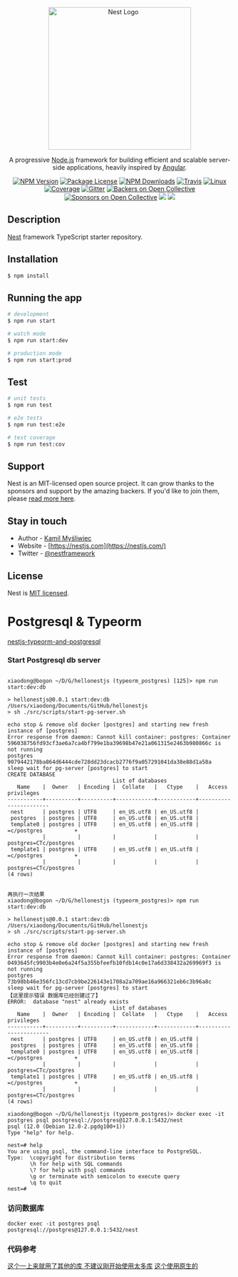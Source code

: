 <p align="center">
  <a href="http://nestjs.com/" target="blank"><img src="https://nestjs.com/img/logo_text.svg" width="320" alt="Nest Logo" /></a>
</p>

[travis-image]: https://api.travis-ci.org/nestjs/nest.svg?branch=master
[travis-url]: https://travis-ci.org/nestjs/nest
[linux-image]: https://img.shields.io/travis/nestjs/nest/master.svg?label=linux
[linux-url]: https://travis-ci.org/nestjs/nest
  
  <p align="center">A progressive <a href="http://nodejs.org" target="blank">Node.js</a> framework for building efficient and scalable server-side applications, heavily inspired by <a href="https://angular.io" target="blank">Angular</a>.</p>
    <p align="center">
<a href="https://www.npmjs.com/~nestjscore"><img src="https://img.shields.io/npm/v/@nestjs/core.svg" alt="NPM Version" /></a>
<a href="https://www.npmjs.com/~nestjscore"><img src="https://img.shields.io/npm/l/@nestjs/core.svg" alt="Package License" /></a>
<a href="https://www.npmjs.com/~nestjscore"><img src="https://img.shields.io/npm/dm/@nestjs/core.svg" alt="NPM Downloads" /></a>
<a href="https://travis-ci.org/nestjs/nest"><img src="https://api.travis-ci.org/nestjs/nest.svg?branch=master" alt="Travis" /></a>
<a href="https://travis-ci.org/nestjs/nest"><img src="https://img.shields.io/travis/nestjs/nest/master.svg?label=linux" alt="Linux" /></a>
<a href="https://coveralls.io/github/nestjs/nest?branch=master"><img src="https://coveralls.io/repos/github/nestjs/nest/badge.svg?branch=master#5" alt="Coverage" /></a>
<a href="https://gitter.im/nestjs/nestjs?utm_source=badge&utm_medium=badge&utm_campaign=pr-badge&utm_content=body_badge"><img src="https://badges.gitter.im/nestjs/nestjs.svg" alt="Gitter" /></a>
<a href="https://opencollective.com/nest#backer"><img src="https://opencollective.com/nest/backers/badge.svg" alt="Backers on Open Collective" /></a>
<a href="https://opencollective.com/nest#sponsor"><img src="https://opencollective.com/nest/sponsors/badge.svg" alt="Sponsors on Open Collective" /></a>
  <a href="https://paypal.me/kamilmysliwiec"><img src="https://img.shields.io/badge/Donate-PayPal-dc3d53.svg"/></a>
  <a href="https://twitter.com/nestframework"><img src="https://img.shields.io/twitter/follow/nestframework.svg?style=social&label=Follow"></a>
</p>
  <!--[![Backers on Open Collective](https://opencollective.com/nest/backers/badge.svg)](https://opencollective.com/nest#backer)
  [![Sponsors on Open Collective](https://opencollective.com/nest/sponsors/badge.svg)](https://opencollective.com/nest#sponsor)-->

## Description

[Nest](https://github.com/nestjs/nest) framework TypeScript starter repository.

## Installation

```bash
$ npm install
```

## Running the app

```bash
# development
$ npm run start

# watch mode
$ npm run start:dev

# production mode
$ npm run start:prod
```

## Test

```bash
# unit tests
$ npm run test

# e2e tests
$ npm run test:e2e

# test coverage
$ npm run test:cov
```

## Support

Nest is an MIT-licensed open source project. It can grow thanks to the sponsors and support by the amazing backers. If you'd like to join them, please [read more here](https://docs.nestjs.com/support).

## Stay in touch

- Author - [Kamil Myśliwiec](https://kamilmysliwiec.com)
- Website - [https://nestjs.com](https://nestjs.com/)
- Twitter - [@nestframework](https://twitter.com/nestframework)

## License

  Nest is [MIT licensed](LICENSE).


# Postgresql & Typeorm

[nestjs-typeorm-and-postgresql](https://medium.com/@gausmann.simon/nestjs-typeorm-and-postgresql-full-example-development-and-project-setup-working-with-database-c1a2b1b11b8f)


### Start Postgresql db server
```

xiaodong@bogon ~/D/G/hellonestjs (typeorm_postgres) [125]> npm run start:dev:db

> hellonestjs@0.0.1 start:dev:db /Users/xiaodong/Documents/GitHub/hellonestjs
> sh ./src/scripts/start-pg-server.sh

echo stop & remove old docker [postgres] and starting new fresh instance of [postgres]
Error response from daemon: Cannot kill container: postgres: Container 596038756fd93cf3ae6a7ca4bf799e1ba39698b47e21a061315e2463b980866c is not running
postgres
9079442178ba864d6444cde728dd23dcacb2776f9a057291041da38e88d1a58a
sleep wait for pg-server [postgres] to start
CREATE DATABASE
                                 List of databases
   Name    |  Owner   | Encoding |  Collate   |   Ctype    |   Access privileges
-----------+----------+----------+------------+------------+-----------------------
 nest      | postgres | UTF8     | en_US.utf8 | en_US.utf8 |
 postgres  | postgres | UTF8     | en_US.utf8 | en_US.utf8 |
 template0 | postgres | UTF8     | en_US.utf8 | en_US.utf8 | =c/postgres          +
           |          |          |            |            | postgres=CTc/postgres
 template1 | postgres | UTF8     | en_US.utf8 | en_US.utf8 | =c/postgres          +
           |          |          |            |            | postgres=CTc/postgres
(4 rows)


再执行一次结果
xiaodong@bogon ~/D/G/hellonestjs (typeorm_postgres)> npm run start:dev:db

> hellonestjs@0.0.1 start:dev:db /Users/xiaodong/Documents/GitHub/hellonestjs
> sh ./src/scripts/start-pg-server.sh

echo stop & remove old docker [postgres] and starting new fresh instance of [postgres]
Error response from daemon: Cannot kill container: postgres: Container 0493645fc9903b4e0e6a24f5a355bfeefb10fdb14c0e17a6d338432a269969f3 is not running
postgres
73b98bb46e356fc13cd7cb9be226143e1708a2a709ae16a966321eb6c3b96a8c
sleep wait for pg-server [postgres] to start
【这里提示错误 数据库已经创建过了】
ERROR:  database "nest" already exists
                                 List of databases
   Name    |  Owner   | Encoding |  Collate   |   Ctype    |   Access privileges
-----------+----------+----------+------------+------------+-----------------------
 nest      | postgres | UTF8     | en_US.utf8 | en_US.utf8 |
 postgres  | postgres | UTF8     | en_US.utf8 | en_US.utf8 |
 template0 | postgres | UTF8     | en_US.utf8 | en_US.utf8 | =c/postgres          +
           |          |          |            |            | postgres=CTc/postgres
 template1 | postgres | UTF8     | en_US.utf8 | en_US.utf8 | =c/postgres          +
           |          |          |            |            | postgres=CTc/postgres
(4 rows)

xiaodong@bogon ~/D/G/hellonestjs (typeorm_postgres)> docker exec -it postgres psql postgresql://postgres@127.0.0.1:5432/nest
psql (12.0 (Debian 12.0-2.pgdg100+1))
Type "help" for help.

nest=# help
You are using psql, the command-line interface to PostgreSQL.
Type:  \copyright for distribution terms
       \h for help with SQL commands
       \? for help with psql commands
       \g or terminate with semicolon to execute query
       \q to quit
nest=#

```

### 访问数据库

```
docker exec -it postgres psql postgresql://postgres@127.0.0.1:5432/nest

```

### 代码参考
[这个一上来就用了其他的库 不建议刚开始使用太多库](https://rohanfaiyaz.com/post/nest/)
[这个使用原生的](https://medium.com/better-programming/how-to-set-up-typeorm-with-postgres-in-nestjs-5575c949c05f)
